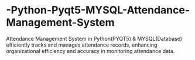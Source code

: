 # -Python-Pyqt5-MYSQL-Attendance-Management-System
Attendance Management System in Python(PYQT5) &amp; MYSQL(Database) efficiently tracks and manages attendance records, enhancing organizational efficiency and accuracy in monitoring attendance data.
